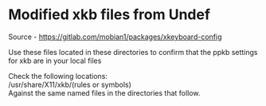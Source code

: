 # Modified xkb files from Undef

Source - https://gitlab.com/mobian1/packages/xkeyboard-config

Use these files located in these directories to confirm that the ppkb settings for xkb are in your local files

Check the following locations:  
/usr/share/X11/xkb/(rules or symbols)  
Against the same named files in the directories that follow.